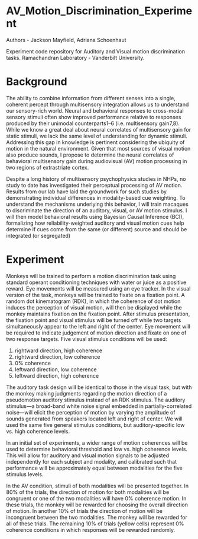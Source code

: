 # AV_Motion_Discrimination_Experiment
Authors - Jackson Mayfield, Adriana Schoenhaut

Experiment code repository for Auditory and Visual motion discrimination tasks. Ramachandran Laboratory - Vanderbilt University. 

# Background
The ability to combine information from different senses into a single, coherent percept through multisensory
integration allows us to understand our sensory-rich world. Neural and behavioral responses to cross-modal
sensory stimuli often show improved performance relative to responses produced by their unimodal
counterparts1–6 (i.e. multisensory gain7,8). While we know a great deal about neural correlates of multisensory
gain for static stimuli, we lack the same level of understanding for dynamic stimuli. Addressing this gap in
knowledge is pertinent considering the ubiquity of motion in the natural environment. Given that most sources
of visual motion also produce sounds, I propose to determine the neural correlates of behavioral
multisensory gain during audiovisual (AV) motion processing in two regions of extrastriate
cortex.

Despite a long history of multisensory psychophysics studies in NHPs, no study to date has
investigated their perceptual processing of AV motion. Results from our lab have laid the groundwork for such
studies by demonstrating individual differences in modality-based cue weighting. To understand the
mechanisms underlying this behavior, I will train macaques to discriminate the direction of an auditory, visual,
or AV motion stimulus. I will then model behavioral results using Bayesian Causal Inference (BCI), formalizing
how reliability-weighted auditory and visual motion cues help determine if cues come from the same (or
different) source and should be integrated (or segregated)

# Experiment
Monkeys will be trained to perform a motion discrimination task using standard operant conditioning techniques with water or juice as a
positive reward. Eye movements will be measured using an eye tracker. In the visual version of the task, monkeys will be trained to fixate on a
fixation point. A random dot kinematogram (RDK), in which the coherence of dot motion induces the perception of visual motion, will then be displayed
while the monkey maintains fixation on the fixation point. After stimulus presentation, the fixation point and visual stimulus will be turned off while two
targets simultaneously appear to the left and right of the center. Eye movement will be required to indicate judgement of motion direction and fixate on
one of two response targets. Five visual stimulus conditions will be used: 

1. rightward direction, high coherence 
2. rightward direction, low coherence 
3. 0% coherence 
4. leftward direction, low coherence 
5. leftward direction, high coherence 

The auditory task design will be identical to those in the visual task, but with the monkey making judgments regarding the
motion direction of a pseudomotion auditory stimulus instead of an RDK stimulus. The auditory stimulus—a
broad-band white noise signal embedded in partially-correlated noise—will elicit the perception of motion by
varying the amplitude of sounds generated from speakers located left and right of center. We
will used the same five general stimulus conditions, but auditory-specific low vs. high coherence levels.

In an initial set of experiments, a wider range of motion coherences will be used to determine behavioral
threshold and low vs. high coherence levels. This will allow for auditory and visual motion signals to be
adjusted independently for each subject and modality, and calibrated such that performance will be
approximately equal between modalities for the five stimulus levels. 

In the AV condition, stimuli of both modalities will be presented together. In 80% of the trials, the direction of motion for both modalities will
be congruent or one of the two modalities will have 0% coherence motion. In these trials,
the monkey will be rewarded for choosing the overall direction of motion. In another 10% of trials the direction of motion will be incongruent between 
the two modalities. The monkey will be rewarded for all of these trials. The remaining 10% of trials (yellow cells) represent 0% coherence conditions in
which responses will be rewarded randomly.